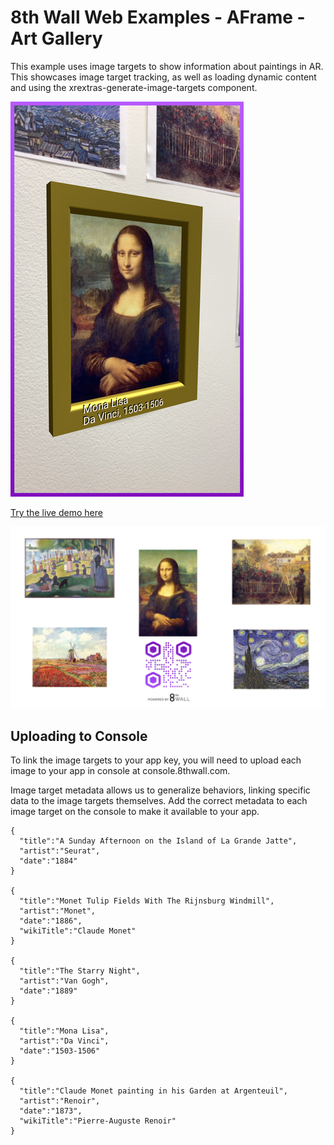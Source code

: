 # 8th Wall Web Examples - AFrame - Art Gallery

This example uses image targets to show information about paintings in AR. This showcases image target tracking, as well as loading dynamic content and using the xrextras-generate-image-targets component.

![artgallery-screenshot](../../../images/screenshot-artgallery.jpg)

[Try the live demo here](https://apps.8thwall.com/8thWall/aframe_artgallery)


![artgallery](./gallery.jpg)


## Uploading to Console

To link the image targets to your app key, you will need to upload each image to your app in console at console.8thwall.com.

Image target metadata allows us to generalize behaviors, linking specific data to the image targets themselves. Add the correct metadata to each image target on the console to make it available to your app.

```
{
  "title":"A Sunday Afternoon on the Island of La Grande Jatte",
  "artist":"Seurat",
  "date":"1884"
}

{
  "title":"Monet Tulip Fields With The Rijnsburg Windmill",
  "artist":"Monet",
  "date":"1886",
  "wikiTitle":"Claude Monet"
}

{
  "title":"The Starry Night",
  "artist":"Van Gogh",
  "date":"1889"
}

{
  "title":"Mona Lisa",
  "artist":"Da Vinci",
  "date":"1503-1506"
}

{
  "title":"Claude Monet painting in his Garden at Argenteuil",
  "artist":"Renoir",
  "date":"1873",
  "wikiTitle":"Pierre-Auguste Renoir"
}
```

